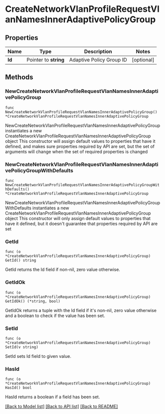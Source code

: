 # CreateNetworkVlanProfileRequestVlanNamesInnerAdaptivePolicyGroup

## Properties

Name | Type | Description | Notes
------------ | ------------- | ------------- | -------------
**Id** | Pointer to **string** | Adaptive Policy Group ID | [optional] 

## Methods

### NewCreateNetworkVlanProfileRequestVlanNamesInnerAdaptivePolicyGroup

`func NewCreateNetworkVlanProfileRequestVlanNamesInnerAdaptivePolicyGroup() *CreateNetworkVlanProfileRequestVlanNamesInnerAdaptivePolicyGroup`

NewCreateNetworkVlanProfileRequestVlanNamesInnerAdaptivePolicyGroup instantiates a new CreateNetworkVlanProfileRequestVlanNamesInnerAdaptivePolicyGroup object
This constructor will assign default values to properties that have it defined,
and makes sure properties required by API are set, but the set of arguments
will change when the set of required properties is changed

### NewCreateNetworkVlanProfileRequestVlanNamesInnerAdaptivePolicyGroupWithDefaults

`func NewCreateNetworkVlanProfileRequestVlanNamesInnerAdaptivePolicyGroupWithDefaults() *CreateNetworkVlanProfileRequestVlanNamesInnerAdaptivePolicyGroup`

NewCreateNetworkVlanProfileRequestVlanNamesInnerAdaptivePolicyGroupWithDefaults instantiates a new CreateNetworkVlanProfileRequestVlanNamesInnerAdaptivePolicyGroup object
This constructor will only assign default values to properties that have it defined,
but it doesn't guarantee that properties required by API are set

### GetId

`func (o *CreateNetworkVlanProfileRequestVlanNamesInnerAdaptivePolicyGroup) GetId() string`

GetId returns the Id field if non-nil, zero value otherwise.

### GetIdOk

`func (o *CreateNetworkVlanProfileRequestVlanNamesInnerAdaptivePolicyGroup) GetIdOk() (*string, bool)`

GetIdOk returns a tuple with the Id field if it's non-nil, zero value otherwise
and a boolean to check if the value has been set.

### SetId

`func (o *CreateNetworkVlanProfileRequestVlanNamesInnerAdaptivePolicyGroup) SetId(v string)`

SetId sets Id field to given value.

### HasId

`func (o *CreateNetworkVlanProfileRequestVlanNamesInnerAdaptivePolicyGroup) HasId() bool`

HasId returns a boolean if a field has been set.


[[Back to Model list]](../README.md#documentation-for-models) [[Back to API list]](../README.md#documentation-for-api-endpoints) [[Back to README]](../README.md)



